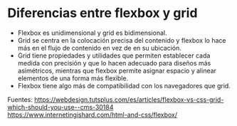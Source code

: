 # Diferencias entre flexbox y grid

- Flexbox es unidimensional y grid es bidimensional.
- Grid se centra en la colocación precisa del contenido y flexbox lo hace más en el flujo de contenido en vez de en su ubicación.
- Grid tiene propiedades y utilidades que permiten establecer cada medida con precisión y que lo hacen adecuado para diseños más asimétricos, mientras que flexbox permite asignar espacio y alinear elementos de una forma más flexible.
- Flexbox tiene algo más de compatibilidad con los navegadores que grid.

Fuentes: 
https://webdesign.tutsplus.com/es/articles/flexbox-vs-css-grid-which-should-you-use--cms-30184
https://www.internetingishard.com/html-and-css/flexbox/
